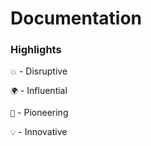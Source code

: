 # Documentation


### Highlights
`💥` - Disruptive

`🌍` - Influential

`🌟` - Pioneering

`💡` - Innovative